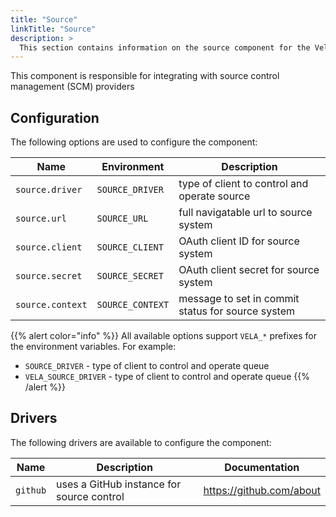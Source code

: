 ```yaml
---
title: "Source"
linkTitle: "Source"
description: >
  This section contains information on the source component for the Vela server.
---
```


This component is responsible for integrating with source control management (SCM) providers

## Configuration

The following options are used to configure the component:

| Name             | Environment      | Description                                       |
| ---------------- | ---------------- | ------------------------------------------------- |
| `source.driver`  | `SOURCE_DRIVER`  | type of client to control and operate source      |
| `source.url`     | `SOURCE_URL`     | full navigatable url to source system             |
| `source.client`  | `SOURCE_CLIENT`  | OAuth client ID for source system                 |
| `source.secret`  | `SOURCE_SECRET`  | OAuth client secret for source system             |
| `source.context` | `SOURCE_CONTEXT` | message to set in commit status for source system |

{{% alert color="info" %}}
All available options support `VELA_*` prefixes for the environment variables. For example:
* `SOURCE_DRIVER` - type of client to control and operate queue
* `VELA_SOURCE_DRIVER` - type of client to control and operate queue
  {{% /alert %}}

## Drivers

The following drivers are available to configure the component:

| Name     | Description                               | Documentation            |
| -------- | ----------------------------------------- | ------------------------ |
| `github` | uses a GitHub instance for source control | https://github.com/about |